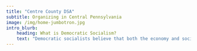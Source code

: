 ```yaml
---
title: "Centre County DSA"
subtitle: Organizing in Central Pennsylvania
image: /img/home-jumbotron.jpg
intro_blurb:
    heading: What is Democratic Socialism?
    text: "Democratic socialists believe that both the economy and society should be run democratically—to meet public needs, not to make profits for a few. To achieve a more just society, many structures of our government and economy must be radically transformed through greater economic and social democracy so that ordinary Americans can participate in the many decisions that affect our lives."
---
```

